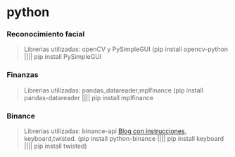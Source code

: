 # python

### Reconocimiento facial
> Librerias utilizadas: openCV y PySimpleGUI   (pip install opencv-python |||| pip install PySimpleGUI

### Finanzas
> Librerias utilizadas: pandas_datareader,mplfinance   (pip install pandas-datareader |||| pip install mplfinance

### Binance
> Librerias utilizadas: binance-api [Blog con instrucciones](http://acodigo.blogspot.com/2021/01/python-binance-api.html), keyboard,twisted. (pip install python-binance |||| pip install keyboard |||| pip install twisted)
